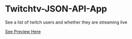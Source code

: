 # Twitchtv-JSON-API-App

See a list of twitch users and whether they are streaming live

<a href="https://htmlpreview.github.io/?https://github.com/DevEMCN/Twitchtv-JSON-API-App/blob/master/index.html">See Preview Here</a>

